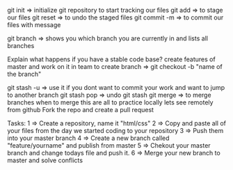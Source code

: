 git init => initialize git repository to start tracking our files
git add => to stage our files
git reset => to undo the staged files
git commit -m => to commit our files with message

git branch => shows you which branch you are currently in and lists all branches

Explain what happens if you have a stable code base? create features of master and work on it in team
to create branch => git checkout -b "name of the branch"

git stash -u => use it if you dont want to commit your work and want to jump to another branch
git stash pop => undo git stash
git merge => to merge branches
when  to merge
this are all to practice locally lets see remotely from github
Fork the repo and create a pull request

Tasks:
1 => Create a repository, name it "html/css"
2 => Copy and paste all of your files from the day we started coding to your repository
3 => Push them into your master branch
4 => Create a new branch called "feature/yourname" and publish from master
5 => Chekout your master branch and change todays file and push it.
6 => Merge your new branch to master and solve conflicts

